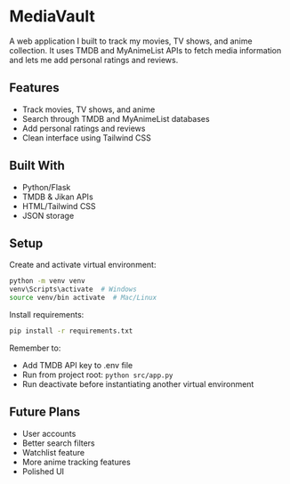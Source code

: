 # MediaVault

A web application I built to track my movies, TV shows, and anime collection. It uses TMDB and MyAnimeList APIs to fetch media information and lets me add personal ratings and reviews.

## Features

- Track movies, TV shows, and anime
- Search through TMDB and MyAnimeList databases
- Add personal ratings and reviews
- Clean interface using Tailwind CSS

## Built With

- Python/Flask
- TMDB & Jikan APIs
- HTML/Tailwind CSS
- JSON storage

## Setup

Create and activate virtual environment:

```bash
python -m venv venv
venv\Scripts\activate  # Windows
source venv/bin activate  # Mac/Linux
```

Install requirements:

```bash
pip install -r requirements.txt
```

Remember to:

- Add TMDB API key to .env file
- Run from project root: `python src/app.py`
- Run deactivate before instantiating another virtual environment

## Future Plans

- User accounts
- Better search filters
- Watchlist feature
- More anime tracking features
- Polished UI
